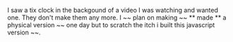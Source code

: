 I saw a tix clock in the backgound of a video I was watching and wanted one.
They don't make them any more.
I ~~ plan on making ~~ ** made ** a physical version ~~ one day but to scratch the itch i built this javascript version ~~.

